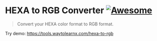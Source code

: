 # HEXA to RGB Converter [![Awesome](https://cdn.rawgit.com/sindresorhus/awesome/d7305f38d29fed78fa85652e3a63e154dd8e8829/media/badge.svg)](https://github.com/sindresorhus/awesome)

>Convert your HEXA color format to RGB format.

Try demo: https://tools.waytolearnx.com/hexa-to-rgb
